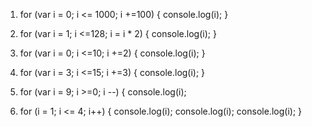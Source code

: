 1. for (var i = 0; i <= 1000; i +=100) {
  console.log(i);
}

2. for (var i = 1; i <=128; i = i * 2) {
  console.log(i);
}

3. for (var i = 0; i <=10; i +=2) {
  console.log(i);
}

4. for (var i = 3; i <=15; i +=3) {
  console.log(i);
}

5. for (var i = 9; i >=0; i --) {
  console.log(i);

6. for (i = 1; i <= 4; i++) {
  console.log(i);
  console.log(i);
  console.log(i);
}
